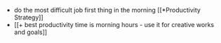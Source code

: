 - do the most difficult job first thing in the morning [[*Productivity Strategy]]
- [[+ best productivity time is morning hours - use it for creative works and goals]]
